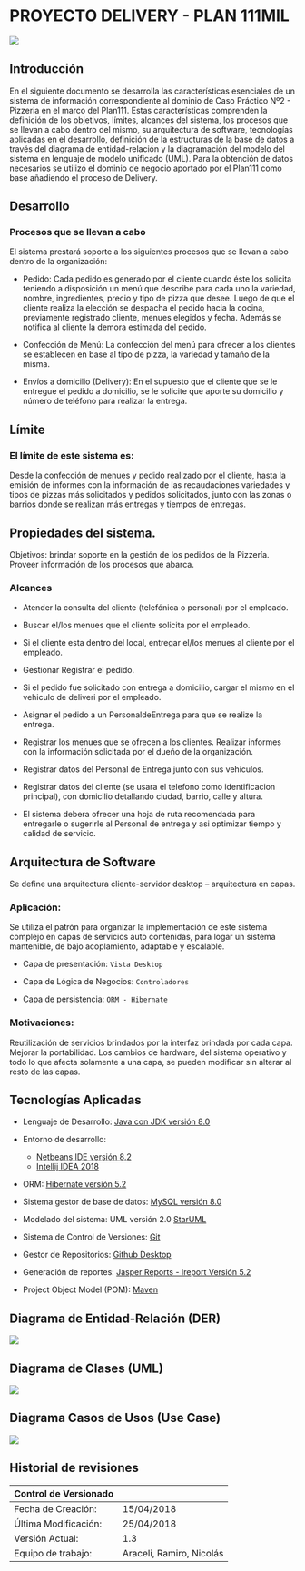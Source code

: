 # PROYECTO DELIVERY - PLAN 111MIL

![](./assets/logo.jpg)

## Introducción

En el siguiente documento se desarrolla las características esenciales de un sistema de información correspondiente al dominio de Caso Práctico Nº2 - Pizzeria en el marco del Plan111.
Estas características comprenden la definición de los objetivos, límites, alcances del sistema, los procesos que se llevan a cabo dentro del mismo, su arquitectura de software, tecnologías aplicadas en el desarrollo, definición de la estructuras de la base de datos a través del diagrama de entidad-relación y la diagramación del modelo del sistema en lenguaje de modelo unificado (UML).
Para la obtención de datos necesarios se utilizó el dominio de negocio aportado por el Plan111 como base añadiendo el proceso de Delivery.

## Desarrollo

### Procesos que se llevan a cabo

El sistema prestará soporte a los siguientes procesos que se llevan a cabo dentro de la organización:

* Pedido: Cada pedido es generado por el cliente cuando éste los solicita teniendo a disposición un menú que describe para cada uno la variedad, nombre, ingredientes, precio y tipo de pizza que desee. Luego de que el cliente realiza la elección se despacha el pedido hacia la cocina, previamente registrado cliente, menues elegidos y fecha. Además se notifica al cliente la demora estimada del pedido.

* Confección de Menú: La confección del menú para ofrecer a los clientes se establecen en base al tipo de pizza, la variedad y tamaño de la misma.

* Envíos a domicilio (Delivery): En el supuesto que el cliente que se le entregue el pedido a domicilio, se le solicite que aporte su domicilio y número de teléfono para realizar la entrega.

## Límite

### El límite de este sistema es:

Desde la confección de menues y pedido realizado por el cliente, hasta la emisión de informes con la información de las recaudaciones variedades y tipos de pizzas más solicitados y pedidos solicitados, junto con las zonas o barrios donde se realizan más entregas y tiempos de entregas.

## Propiedades del sistema.

Objetivos: brindar soporte en la gestión de los pedidos de la Pizzería. Proveer información de los procesos que abarca.

### Alcances

* Atender la consulta del cliente (telefónica o personal) por el empleado.

* Buscar el/los menues que el cliente solicita por el empleado.

* Si el cliente esta dentro del local, entregar el/los menues al cliente por el empleado.

* Gestionar Registrar el pedido.

* Si el pedido fue solicitado con entrega a domicilio, cargar el mismo en el vehiculo de deliveri por el empleado.

* Asignar el pedido a un PersonaldeEntrega para que se realize la entrega.

* Registrar los menues que se ofrecen a los clientes.
Realizar informes con la información solicitada por el dueño de la organización.

* Registrar datos del Personal de Entrega junto con sus vehiculos.

* Registrar datos del cliente (se usara el telefono como identificacion principal), con domicilio detallando ciudad, barrio, calle y altura.

* El sistema debera ofrecer una hoja de ruta recomendada para entregarle o sugerirle al Personal de entrega y asi optimizar tiempo y calidad de servicio.

## Arquitectura de Software
Se define una arquitectura cliente-servidor desktop – arquitectura en capas.

### Aplicación:

Se utiliza el patrón para organizar la implementación de este sistema complejo en capas de servicios auto contenidas, para logar un sistema mantenible, de bajo acoplamiento, adaptable y escalable. 

* Capa de presentación: `Vista Desktop`

* Capa de Lógica de Negocios: `Controladores`

* Capa de persistencia: `ORM - Hibernate`

### Motivaciones:

Reutilización de servicios brindados por la interfaz brindada por cada capa. Mejorar la portabilidad. Los cambios de hardware, del sistema operativo y todo lo que afecta solamente a una capa, se pueden modificar sin alterar al resto de las capas.

## Tecnologías Aplicadas

* Lenguaje de Desarrollo: [Java con JDK versión 8.0](http://www.oracle.com/technetwork/java/javase/downloads/jdk8-downloads-2133151.html)

* Entorno de desarrollo: 
  * [Netbeans IDE versión 8.2](http://www.oracle.com/technetwork/es/java/javase/downloads/jdk-netbeans-jsp-3413139-esa.html)
  * [Intellij IDEA 2018](https://www.jetbrains.com/idea/)

* ORM: [Hibernate versión 5.2](http://hibernate.org/orm/)

* Sistema gestor de base de datos: [MySQL versión 8.0](https://dev.mysql.com/downloads/windows/)

* Modelado del sistema: UML versión 2.0 [StarUML](http://staruml.io/)

* Sistema de Control de Versiones: [Git](https://git-scm.com/)

* Gestor de Repositorios: [Github Desktop](https://desktop.github.com/)

* Generación de reportes: [Jasper Reports - Ireport Versión 5.2](https://community.jaspersoft.com/download)

* Project Object Model (POM): [Maven](https://maven.apache.org/)

## Diagrama de Entidad-Relación (DER)

![](./assets/diagrama-entidad-relacion-der.jpg)

## Diagrama de Clases (UML)

![](./assets/diagrama-de-clases-uml.svg)

## Diagrama Casos de Usos (Use Case)

![](./assets/diagrama-caso-de-uso.svg)
 
## Historial de revisiones

|Control de Versionado  |                           |
|-----------------------|---------------------------|
|Fecha de Creación:     | 15/04/2018                |
|Última Modificación:   | 25/04/2018                |
|Versión Actual:        | 1.3                       |
|Equipo de trabajo:     | Araceli, Ramiro, Nicolás  |